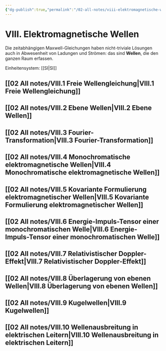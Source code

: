 ```yaml
---
{"dg-publish":true,"permalink":"/02-all-notes/viii-elektromagnetische-wellen/","dgHomeLink":true,"dgPassFrontmatter":false}
---
```


# VIII. Elektromagnetische Wellen
Die zeitabhängigen Maxwell-Gleichungen haben nicht-triviale Lösungen auch in Abwesenheit von Ladungen und Strömen: das sind **Wellen**, die den ganzen Raum erfassen.  

Einheitensystem: [[SI|SI]]

## [[02 All notes/VIII.1 Freie Wellengleichung|VIII.1 Freie Wellengleichung]]

## [[02 All notes/VIII.2 Ebene Wellen|VIII.2 Ebene Wellen]]

## [[02 All notes/VIII.3 Fourier-Transformation|VIII.3 Fourier-Transformation]]

## [[02 All notes/VIII.4 Monochromatische elektromagnetische Wellen|VIII.4 Monochromatische elektromagnetische Wellen]]

## [[02 All notes/VIII.5 Kovariante Formulierung elektromagnetischer Wellen|VIII.5 Kovariante Formulierung elektromagnetischer Wellen]]

## [[02 All notes/VIII.6 Energie-Impuls-Tensor einer monochromatischen Welle|VIII.6 Energie-Impuls-Tensor einer monochromatischen Welle]]

## [[02 All notes/VIII.7 Relativistischer Doppler-Effekt|VIII.7 Relativistischer Doppler-Effekt]]

## [[02 All notes/VIII.8 Überlagerung von ebenen Wellen|VIII.8 Überlagerung von ebenen Wellen]]

## [[02 All notes/VIII.9 Kugelwellen|VIII.9 Kugelwellen]]

## [[02 All notes/VIII.10 Wellenausbreitung in elektrischen Leitern|VIII.10 Wellenausbreitung in elektrischen Leitern]]



